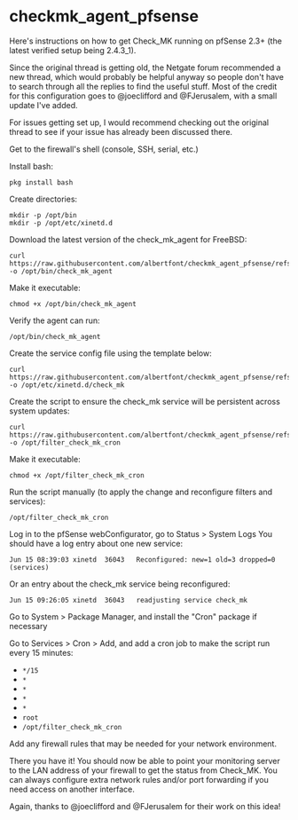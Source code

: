 # checkmk_agent_pfsense
Here's instructions on how to get Check_MK running on pfSense 2.3+ (the latest verified setup being 2.4.3_1).

Since the original thread is getting old, the Netgate forum recommended a new thread, which would probably be helpful anyway so people don't have to search through all the replies to find the useful stuff. Most of the credit for this configuration goes to @joeclifford and @FJerusalem, with a small update I've added.

For issues getting set up, I would recommend checking out the original thread to see if your issue has already been discussed there.

Get to the firewall's shell (console, SSH, serial, etc.)

Install bash:
```
pkg install bash
```

Create directories:
```
mkdir -p /opt/bin
mkdir -p /opt/etc/xinetd.d
```

Download the latest version of the check_mk_agent for FreeBSD:
```
curl https://raw.githubusercontent.com/albertfont/checkmk_agent_pfsense/refs/heads/main/bin/check_mk_agent -o /opt/bin/check_mk_agent
```
Make it executable:
```
chmod +x /opt/bin/check_mk_agent
```

Verify the agent can run:
```
/opt/bin/check_mk_agent
```
Create the service config file using the template below:
```
curl https://raw.githubusercontent.com/albertfont/checkmk_agent_pfsense/refs/heads/main/etc/xinetd.d/check_mk -o /opt/etc/xinetd.d/check_mk
```

Create the script to ensure the check_mk service will be persistent across system updates:
```
curl https://raw.githubusercontent.com/albertfont/checkmk_agent_pfsense/refs/heads/main/filter_check_mk_cron -o /opt/filter_check_mk_cron
```

Make it executable:
```
chmod +x /opt/filter_check_mk_cron
```

Run the script manually (to apply the change and reconfigure filters and services):
```
/opt/filter_check_mk_cron
```

Log in to the pfSense webConfigurator, go to Status > System Logs
You should have a log entry about one new service:
```
Jun 15 08:39:03	xinetd	36043	Reconfigured: new=1 old=3 dropped=0 (services)
```
Or an entry about the check_mk service being reconfigured:
```
Jun 15 09:26:05	xinetd	36043	readjusting service check_mk
```

Go to System > Package Manager, and install the "Cron" package if necessary

Go to Services > Cron > Add, and add a cron job to make the script run every 15 minutes:
 - ``*/15``
 - ``*``
 - ``*``
 - ``*``
 - ``*``
 - ``root``
 - ``/opt/filter_check_mk_cron``

Add any firewall rules that may be needed for your network environment.

There you have it! You should now be able to point your monitoring server to the LAN address of your firewall to get the status from Check_MK. You can always configure extra network rules and/or port forwarding if you need access on another interface.

Again, thanks to @joeclifford and @FJerusalem for their work on this idea!
